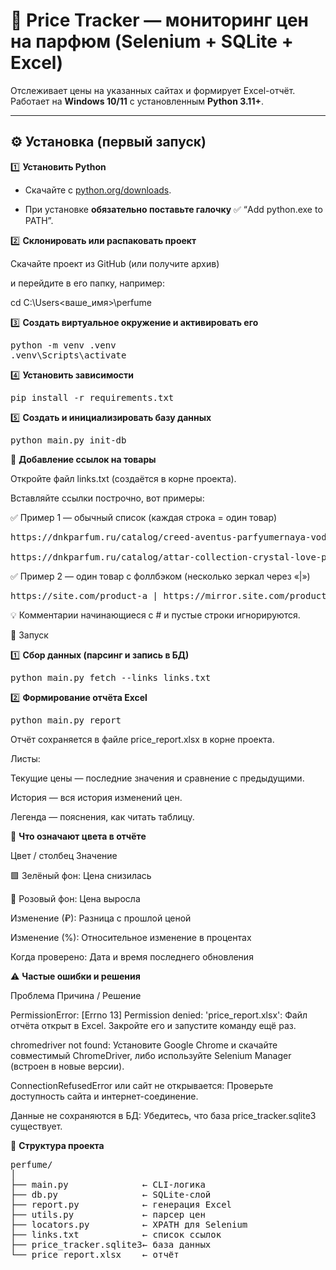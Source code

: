 # 💎 Price Tracker — мониторинг цен на парфюм (Selenium + SQLite + Excel)

Отслеживает цены на указанных сайтах и формирует Excel-отчёт.  
Работает на **Windows 10/11** с установленным **Python 3.11+**.

---

## ⚙️ Установка (первый запуск)

1️⃣ **Установить Python**

- Скачайте с [python.org/downloads](https://www.python.org/downloads/).

- При установке **обязательно поставьте галочку** ✅ “Add python.exe to PATH”.

2️⃣ **Склонировать или распаковать проект**

Скачайте проект из GitHub (или получите архив)  

и перейдите в его папку, например:

cd C:\Users\<ваше_имя>\perfume

3️⃣ **Создать виртуальное окружение и активировать его**

<pre>
python -m venv .venv
.venv\Scripts\activate
</pre>

4️⃣ **Установить зависимости**
<pre>
pip install -r requirements.txt
</pre>
5️⃣ **Создать и инициализировать базу данных**
<pre>
python main.py init-db
</pre>
📄 **Добавление ссылок на товары**

Откройте файл links.txt (создаётся в корне проекта).

Вставляйте ссылки построчно, вот примеры:

✅ Пример 1 — обычный список (каждая строка = один товар)
<pre>
https://dnkparfum.ru/catalog/creed-aventus-parfyumernaya-voda-muzhskie-100ml/

https://dnkparfum.ru/catalog/attar-collection-crystal-love-parfyumernaya-voda-zhenskie-100ml/
</pre>
✅ Пример 2 — один товар с фоллбэком (несколько зеркал через «|»)
<pre>
https://site.com/product-a | https://mirror.site.com/product-a
</pre>
💡 Комментарии начинающиеся с # и пустые строки игнорируются.

🚀 Запуск

1️⃣ **Сбор данных (парсинг и запись в БД)**
<pre>
python main.py fetch --links links.txt
</pre>

2️⃣ **Формирование отчёта Excel**
<pre>
python main.py report
</pre>
Отчёт сохраняется в файле price_report.xlsx в корне проекта.

Листы:

Текущие цены — последние значения и сравнение с предыдущими.

История — вся история изменений цен.

Легенда — пояснения, как читать таблицу.

🎨 **Что означают цвета в отчёте**

Цвет / столбец	Значение

🟩 Зелёный фон: Цена снизилась

🩷 Розовый фон: Цена выросла

Изменение (₽):	Разница с прошлой ценой

Изменение (%):	Относительное изменение в процентах

Когда проверено:	Дата и время последнего обновления

⚠️ **Частые ошибки и решения**

Проблема	Причина / Решение

PermissionError: [Errno 13] Permission denied: 'price_report.xlsx':	Файл отчёта открыт в Excel. Закройте его и запустите команду ещё раз.

chromedriver not found:	Установите Google Chrome и скачайте совместимый ChromeDriver, либо используйте Selenium Manager (встроен в новые версии).

ConnectionRefusedError или сайт не открывается:	Проверьте доступность сайта и интернет-соединение.

Данные не сохраняются в БД:	Убедитесь, что база price_tracker.sqlite3 существует.

🧩 **Структура проекта**
<pre>
perfume/
│
├── main.py              ← CLI-логика
├── db.py                ← SQLite-слой
├── report.py            ← генерация Excel
├── utils.py             ← парсер цен
├── locators.py          ← XPATH для Selenium
├── links.txt            ← список ссылок
├── price_tracker.sqlite3← база данных
└── price_report.xlsx    ← отчёт
</pre>
